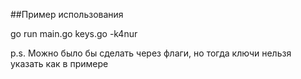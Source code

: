 ##Пример использования

go run main.go keys.go -k4nur

p.s. Можно было бы сделать через флаги, но тогда ключи нельзя указать как в примере